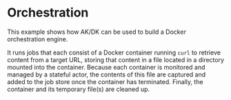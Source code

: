 # Orchestration

This example shows how AK/DK can be used to build a Docker orchestration engine.

It runs jobs that each consist of a Docker container running `curl` to retrieve content from a target URL, storing that content in a file located in a directory mounted into the container.
Because each container is monitored and managed by a stateful actor, the contents of this file are captured and added to the job store once the container has terminated.
Finally, the container and its temporary file(s) are cleaned up.
